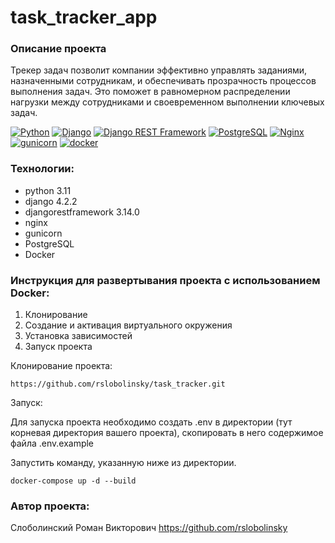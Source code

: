 # task_tracker_app

### Описание проекта

Трекер задач позволит компании эффективно управлять заданиями, назначенными сотрудникам, и обеспечивать прозрачность
процессов выполнения задач. Это поможет в равномерном распределении нагрузки между сотрудниками и своевременном
выполнении ключевых задач.

[![Python](https://img.shields.io/badge/-Python-464646?style=flat-square&logo=Python)](https://www.python.org/)
[![Django](https://img.shields.io/badge/-Django-464646?style=flat-square&logo=Django)](https://www.djangoproject.com/)
[![Django REST Framework](https://img.shields.io/badge/-Django%20REST%20Framework-464646?style=flat-square&logo=Django%20REST%20Framework)](https://www.django-rest-framework.org/)
[![PostgreSQL](https://img.shields.io/badge/-PostgreSQL-464646?style=flat-square&logo=PostgreSQL)](https://www.postgresql.org/)
[![Nginx](https://img.shields.io/badge/-NGINX-464646?style=flat-square&logo=NGINX)](https://nginx.org/ru/)
[![gunicorn](https://img.shields.io/badge/-gunicorn-464646?style=flat-square&logo=gunicorn)](https://gunicorn.org/)
[![docker](https://img.shields.io/badge/-Docker-464646?style=flat-square&logo=docker)](https://www.docker.com/)

### Технологии:
- python 3.11
- django 4.2.2
- djangorestframework 3.14.0
- nginx
- gunicorn
- PostgreSQL
- Docker

### Инструкция для развертывания проекта с использованием Docker:

1. Клонирование
2. Создание и активация виртуального окружения
3. Установка зависимостей
4. Запуск проекта

Клонирование проекта:
```
https://github.com/rslobolinsky/task_tracker.git
```
Запуск:

Для запуска проекта необходимо создать .env в директории (тут корневая директория вашего проекта), 
скопировать в него содержимое файла .env.example 

Запустить команду, указанную ниже из директории.
```
docker-compose up -d --build
```

### Автор проекта:
Слоболинский Роман Викторович
https://github.com/rslobolinsky


